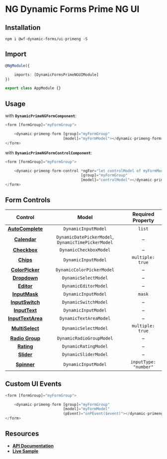 # NG Dynamic Forms Prime NG UI

## Installation
```
npm i @wf-dynamic-forms/ui-primeng -S
```

## Import
```ts
@NgModule({

    imports: [DynamicFormsPrimeNGUIModule]
})

export class AppModule {}
```

## Usage

with **`DynamicPrimeNGFormComponent`**:
```ts
<form [formGroup]="myFormGroup">

    <dynamic-primeng-form [group]="myFormGroup"
                          [model]="myFormModel"></dynamic-primeng-form>
</form>
```

with **`DynamicPrimeNGFormControlComponent`**:
```ts
<form [formGroup]="myFormGroup">

    <dynamic-primeng-form-control *ngFor="let controlModel of myFormModel"
                                  [group]="myFormGroup"
                                  [model]="controlModel"></dynamic-primeng-form-control>
</form>
```

## Form Controls

|                                 Control                                 	|                        Model                       	|   Required Property   	|
|:-----------------------------------------------------------------------:	|:--------------------------------------------------:	|:---------------------:	|
|  **[AutoComplete](https://www.primefaces.org/primeng/#/autocomplete)**  	| `DynamicInputModel`                                	|         `list`        	|
|      **[Calendar](https://www.primefaces.org/primeng/#/calendar)**      	| `DynamicDatePickerModel`, `DynamicTimePickerModel` 	|           –           	|
|      **[Checkbox](https://www.primefaces.org/primeng/#/checkbox)**      	| `DynamicCheckboxModel`                             	|           –           	|
|         **[Chips](https://www.primefaces.org/primeng/#/chips)**         	| `DynamicInputModel`                                	|    `multiple: true`   	|
|   **[ColorPicker](https://www.primefaces.org/primeng/#/colorpicker)**   	| `DynamicColorPickerModel`                          	|           –            	|
|      **[Dropdown](https://www.primefaces.org/primeng/#/dropdown)**      	| `DynamicSelectModel`                               	|           –           	|
|        **[Editor](https://www.primefaces.org/primeng/#/editor)**        	| `DynamicEditorModel`                               	|           –           	|
|     **[InputMask](https://www.primefaces.org/primeng/#/inputmask)**     	| `DynamicInputModel`                                	|         `mask`        	|
|   **[InputSwitch](https://www.primefaces.org/primeng/#/inputswitch)**   	| `DynamicSwitchModel`                               	|           –           	|
|     **[InputText](https://www.primefaces.org/primeng/#/inputtext)**     	| `DynamicInputModel`                                	|           –           	|
| **[InputTextArea](https://www.primefaces.org/primeng/#/inputtextarea)** 	| `DynamicTextAreaModel`                             	|           –           	|
|   **[MultiSelect](https://www.primefaces.org/primeng/#/multiselect)**   	| `DynamicSelectModel`                               	|    `multiple: true`   	|
|   **[Radio Group](https://www.primefaces.org/primeng/#/radiobutton)**   	| `DynamicRadioGroupModel`                           	|           –           	|
|        **[Rating](https://www.primefaces.org/primeng/#/rating)**        	| `DynamicRatingModel`                               	|           –           	|
|        **[Slider](https://www.primefaces.org/primeng/#/slider)**        	| `DynamicSliderModel`                               	|           –           	|
|       **[Spinner](https://www.primefaces.org/primeng/#/spinner)**       	| `DynamicInputModel`                                	| `inputType: "number"` 	|

## Custom UI Events
```ts
<form [formGroup]="myFormGroup">

    <dynamic-primeng-form [group]="myFormGroup"
                          [model]="myFormModel"
                          (pEvent)="onPEvent($event)"></dynamic-primeng-form>
</form>
```

## Resources

* [**API Documentation**](http://ng2-dynamic-forms.udos86.de/docs/ui-primeng/)
* [**Live Sample**](http://ng2-dynamic-forms.udos86.de/sample/index.aot.html#primeng-sample-form) 
